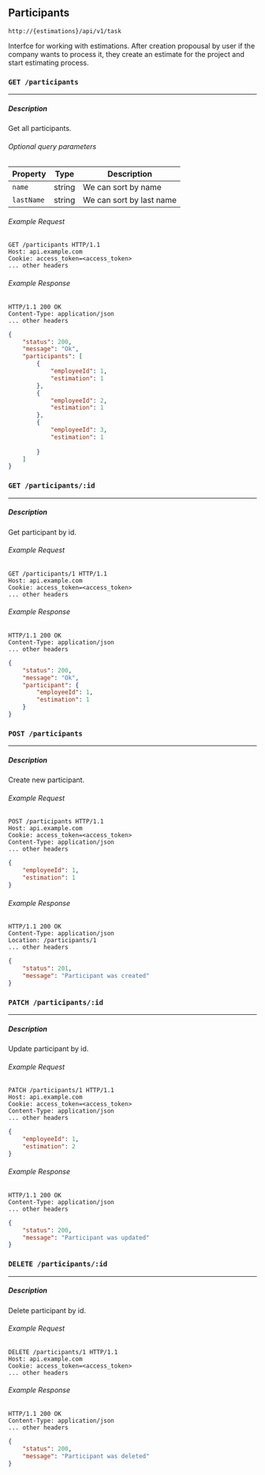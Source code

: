 ## Participants

```plaintext
http://{estimations}/api/v1/task
```

Interfce for working with estimations. After creation propousal by user if the company wants to process it, they create an estimate for the project and start estimating process.

### `GET /participants`
------------------------------------------------------------------

##### Description

Get all participants.

###### Optional query parameters

| Property    | Type   | Description                   |
|-------------|--------|-------------------------------|
| `name`      | string | We can sort by name           |
| `lastName`  | string | We can sort by last name      |

###### Example Request

```http
GET /participants HTTP/1.1
Host: api.example.com
Cookie: access_token=<access_token>
... other headers
```

###### Example Response

```http
HTTP/1.1 200 OK
Content-Type: application/json
... other headers
```
```json
{
    "status": 200,
    "message": "Ok",
    "participants": [
        {
            "employeeId": 1,
            "estimation": 1
        },
        {
            "employeeId": 2,
            "estimation": 1
        },
        {
            "employeeId": 3,
            "estimation": 1
        
        } 
    ]
}
```

### `GET /participants/:id`
------------------------------------------------------------------

##### Description

Get participant by id.

###### Example Request

```http
GET /participants/1 HTTP/1.1
Host: api.example.com
Cookie: access_token=<access_token>
... other headers
```
###### Example Response

```http
HTTP/1.1 200 OK
Content-Type: application/json
... other headers
```
```json
{
    "status": 200,
    "message": "Ok",
    "participant": {
        "employeeId": 1,
        "estimation": 1
    }
}
```


### `POST /participants`
------------------------------------------------------------------

##### Description

Create new participant.

###### Example Request

```http
POST /participants HTTP/1.1
Host: api.example.com
Cookie: access_token=<access_token>
Content-Type: application/json
... other headers
```
```json
{
    "employeeId": 1,
    "estimation": 1
}
```
###### Example Response

```http
HTTP/1.1 200 OK
Content-Type: application/json
Location: /participants/1
... other headers
```
```json
{
    "status": 201,
    "message": "Participant was created"
}
```

### `PATCH /participants/:id`
------------------------------------------------------------------

##### Description

Update participant by id.

###### Example Request

```http
PATCH /participants/1 HTTP/1.1
Host: api.example.com
Cookie: access_token=<access_token>
Content-Type: application/json
... other headers
```
```json
{
    "employeeId": 1,
    "estimation": 2
}
```
###### Example Response

```http
HTTP/1.1 200 OK
Content-Type: application/json
... other headers
```
```json
{
    "status": 200,
    "message": "Participant was updated"
}
```

### `DELETE /participants/:id`
------------------------------------------------------------------

##### Description

Delete participant by id.

###### Example Request

```http
DELETE /participants/1 HTTP/1.1
Host: api.example.com
Cookie: access_token=<access_token>
... other headers
```

###### Example Response

```http
HTTP/1.1 200 OK
Content-Type: application/json
... other headers
```
```json
{
    "status": 200,
    "message": "Participant was deleted"
}
```